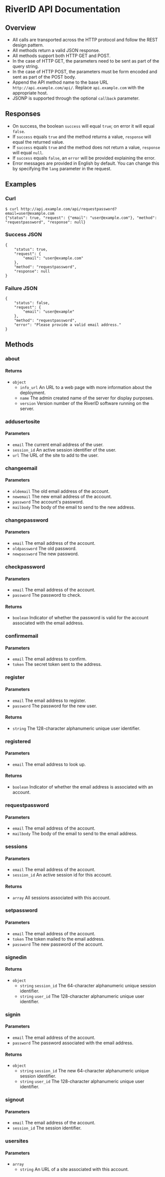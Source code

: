 # RiverID API Documentation

## Overview

* All calls are transported across the HTTP protocol and follow the REST design pattern.
* All methods return a valid JSON response.
* All methods support both HTTP GET and POST.
* In the case of HTTP GET, the parameters need to be sent as part of the query string.
* In the case of HTTP POST, the parameters must be form encoded and sent as part of the POST body.
* Append the API method name to the base URL `http://api.example.com/api/`. Replace `api.example.com` with the appropriate host.
* JSONP is supported through the optional `callback` parameter.

## Responses

* On success, the boolean `success` will equal `true`; on error it will equal `false`.
* If `success` equals `true` and the method returns a value, `response` will equal the returned value.
* If `success` equals `true` and the method does not return a value, `response` will equal `null`.
* If `success` equals `false`, an `error` will be provided explaining the error.
* Error messages are provided in English by default. You can change this by specifying the `lang` parameter in the request.

## Examples

### Curl

    $ curl http://api.example.com/api/requestpassword?email=user@example.com
    {"status": true, "request": {"email": "user@example.com"}, "method": "requestpassword", "response": null}

### Success JSON

    {
        "status": true,
        "request": {
            "email": "user@example.com"
        },
        "method": "requestpassword",
        "response": null
    }

### Failure JSON

    {
        "status": false,
        "request": {
            "email": "user@example"
        },
        "method": "requestpassword",
        "error": "Please provide a valid email address."
    }

## Methods

### about

#### Returns

* `object`
    * `info_url` An URL to a web page with more information about the deployment.
    * `name` The admin created name of the server for display purposes.
    * `version` Version number of the RiverID software running on the server.

### addusertosite

#### Parameters

* `email` The current email address of the user.
* `session_id` An active session identifier of the user.
* `url` The URL of the site to add to the user.

### changeemail

#### Parameters

* `oldemail` The old email address of the account.
* `newemail` The new email address of the account.
* `password` The account's password.
* `mailbody` The body of the email to send to the new address.

### changepassword

#### Parameters

* `email` The email address of the account.
* `oldpassword` The old password.
* `newpassword` The new password.

### checkpassword

#### Parameters

* `email` The email address of the account.
* `password` The password to check.

#### Returns

* `boolean` Indicator of whether the password is valid for the account associated with the email address.

### confirmemail

#### Parameters

* `email` The email address to confirm.
* `token` The secret token sent to the address.

### register

#### Parameters

* `email` The email address to register.
* `password` The password for the new user.

#### Returns

* `string` The 128-character alphanumeric unique user identifier.

### registered

#### Parameters

* `email` The email address to look up.

#### Returns

* `boolean` Indicator of whether the email address is associated with an account.

### requestpassword

#### Parameters

* `email` The email address of the account.
* `mailbody` The body of the email to send to the email address.

### sessions

#### Parameters

* `email` The email address of the account.
* `session_id` An active session id for this account.

#### Returns

* `array` All sessions associated with this account.

### setpassword

#### Parameters

* `email` The email address of the account.
* `token` The token mailed to the email address.
* `password` The new password of the account.

### signedin

#### Returns

* `object`
    * `string` `session_id` The 64-character alphanumeric unique session identifier.
    * `string` `user_id` The 128-character alphanumeric unique user identifier.

### signin

#### Parameters

* `email` The email address of the account.
* `password` The password associated with the email address.

#### Returns

* `object`
    * `string` `session_id` The new 64-character alphanumeric unique session identifier.
    * `string` `user_id` The 128-character alphanumeric unique user identifier.

### signout

#### Parameters

* `email` The email address of the account.
* `session_id` The session identifier.

### usersites

#### Parameters

* `array`
    * `string` An URL of a site associated with this account.
